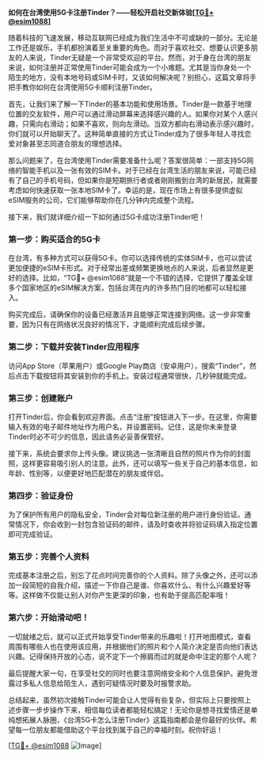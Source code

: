 **如何在台湾使用5G卡注册Tinder？——轻松开启社交新体验[[TG💪+ @esim1088](https://t.me/s/esim1088)]**

随着科技的飞速发展，移动互联网已经成为我们生活中不可或缺的一部分。无论是工作还是娱乐，手机都扮演着至关重要的角色。而对于喜欢社交、想要认识更多朋友的人来说，Tinder无疑是一个非常受欢迎的平台。然而，对于身在台湾的朋友来说，如何注册并正常使用Tinder可能会成为一个小难题。尤其是当你身处一个陌生的地方，没有本地号码或SIM卡时，又该如何解决呢？别担心，这篇文章将手把手教你如何在台湾使用5G卡顺利注册Tinder。

首先，让我们来了解一下Tinder的基本功能和使用场景。Tinder是一款基于地理位置的交友软件，用户可以通过滑动屏幕来选择感兴趣的人。如果你对某个人感兴趣，只需向右滑动；如果不喜欢，则向左滑动。当双方都向右滑动表示感兴趣时，你们就可以开始聊天了。这种简单直接的方式让Tinder成为了很多年轻人寻找恋爱对象甚至志同道合朋友的理想选择。

那么问题来了，在台湾使用Tinder需要准备什么呢？答案很简单：一部支持5G网络的智能手机以及一张有效的SIM卡。对于已经在台湾生活的朋友来说，可能已经有了自己的手机号码，但如果你是短期旅行者或者刚刚搬到台湾的新居民，就需要考虑如何快速获取一张本地SIM卡了。幸运的是，现在市场上有很多提供虚拟eSIM服务的公司，它们能够帮助你在几分钟内完成整个流程。

接下来，我们就详细介绍一下如何通过5G卡成功注册Tinder吧！

### 第一步：购买适合的5G卡

在台湾，有多种方式可以获得5G卡。你可以选择传统的实体SIM卡，也可以尝试更加便捷的eSIM卡形式。对于经常出差或频繁更换地点的人来说，后者显然是更好的选择。比如，“TG💪+ @esim1088”就是一个不错的选择，它提供了覆盖全球多个国家地区的eSIM解决方案，包括台湾在内的许多热门目的地都可以轻松接入。

购买完成后，请确保你的设备已经激活并且能够正常连接到网络。这一步非常重要，因为只有在网络状况良好的情况下，才能顺利完成后续步骤。

### 第二步：下载并安装Tinder应用程序

访问App Store（苹果用户）或Google Play商店（安卓用户），搜索“Tinder”，然后点击下载按钮将其安装到你的手机上。安装过程通常很快，几秒钟就能完成。

### 第三步：创建账户

打开Tinder后，你会看到欢迎界面。点击“注册”按钮进入下一步。在这里，你需要输入有效的电子邮件地址作为用户名，并设置密码。记住，这是你未来登录Tinder时必不可少的信息，因此请务必妥善保管好。

接下来，系统会要求你上传头像。建议挑选一张清晰且自然的照片作为你的封面照，这样更容易吸引别人的注意。此外，还可以填写一些关于自己的基本信息，如年龄、性别等，以便更好地匹配潜在的朋友或伴侣。

### 第四步：验证身份

为了保护所有用户的隐私安全，Tinder会对每位新注册的用户进行身份验证。通常情况下，你会收到一封包含验证码的邮件，请及时查收并将验证码填入指定位置即可完成验证。

### 第五步：完善个人资料

完成基本注册之后，别忘了花点时间完善你的个人资料。除了头像之外，还可以添加一段简短的自我介绍，描述一下你自己是谁、你喜欢什么、有什么兴趣爱好等等。这样做不仅能让别人对你产生更深的印象，也有助于提高匹配率哦！

### 第六步：开始滑动吧！

一切就绪之后，就可以正式开始享受Tinder带来的乐趣啦！打开地图模式，查看周围有哪些人也在使用该应用，并根据他们的照片和个人简介决定是否向他们表达兴趣。记得保持开放的心态，说不定下一个擦肩而过的就是命中注定的那个人呢？

最后提醒大家一句，在享受社交的同时也要注意网络安全和个人信息保护。避免泄露过多私人信息给陌生人，遇到可疑情况时要及时报警求助。

总结起来，虽然初次接触Tinder可能会让人觉得有些复杂，但实际上只要按照上述步骤一步步操作下来，相信每位读者都能轻松搞定！无论你是想寻找爱情还是单纯想拓展人脉圈，《台湾5G卡怎么注册Tinder》这篇指南都会是你最好的伙伴。希望每一位朋友都能借助这个平台找到属于自己的幸福时刻。祝你好运！

[[TG💪+ @esim1088](https://t.me/s/esim1088) ![Image](https://i.postimg.cc/4NQfJmqS/Snipaste-2025-05-13-00-14-12.png)]